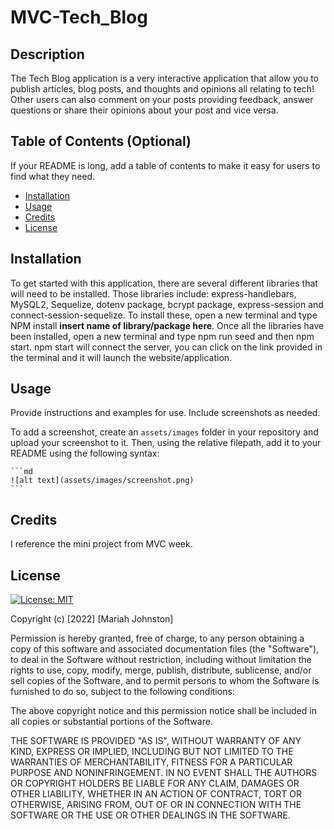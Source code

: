 # MVC-Tech_Blog

## Description

The Tech Blog application is a very interactive application that allow you to publish articles, blog posts, and thoughts and opinions all relating to tech! Other users can also comment on your posts providing feedback, answer questions or share their opinions about your post and vice versa. 

## Table of Contents (Optional)

If your README is long, add a table of contents to make it easy for users to find what they need.

- [Installation](#installation)
- [Usage](#usage)
- [Credits](#credits)
- [License](#license)

## Installation

To get started with this application, there are several different libraries that will need to be installed. Those libraries include: express-handlebars, MySQL2, Sequelize, dotenv package, bcrypt package, express-session and connect-session-sequelize. To install these, open a new terminal and type NPM install **insert name of library/package here**. Once all the libraries have been installed, open a new terminal and type npm run seed and then npm start. npm start will connect the server, you can click on the link provided in the terminal and it will launch the website/application.

## Usage

Provide instructions and examples for use. Include screenshots as needed.

To add a screenshot, create an `assets/images` folder in your repository and upload your screenshot to it. Then, using the relative filepath, add it to your README using the following syntax:

    ```md
    ![alt text](assets/images/screenshot.png)
    ```

## Credits
I reference the mini project from MVC week.

## License

[![License: MIT](https://img.shields.io/badge/License-MIT-yellow.svg)](https://opensource.org/licenses/MIT)

Copyright (c) [2022] [Mariah Johnston]

Permission is hereby granted, free of charge, to any person obtaining a copy
of this software and associated documentation files (the "Software"), to deal
in the Software without restriction, including without limitation the rights
to use, copy, modify, merge, publish, distribute, sublicense, and/or sell
copies of the Software, and to permit persons to whom the Software is
furnished to do so, subject to the following conditions:

The above copyright notice and this permission notice shall be included in all
copies or substantial portions of the Software.

THE SOFTWARE IS PROVIDED "AS IS", WITHOUT WARRANTY OF ANY KIND, EXPRESS OR
IMPLIED, INCLUDING BUT NOT LIMITED TO THE WARRANTIES OF MERCHANTABILITY,
FITNESS FOR A PARTICULAR PURPOSE AND NONINFRINGEMENT. IN NO EVENT SHALL THE
AUTHORS OR COPYRIGHT HOLDERS BE LIABLE FOR ANY CLAIM, DAMAGES OR OTHER
LIABILITY, WHETHER IN AN ACTION OF CONTRACT, TORT OR OTHERWISE, ARISING FROM,
OUT OF OR IN CONNECTION WITH THE SOFTWARE OR THE USE OR OTHER DEALINGS IN THE
SOFTWARE.
